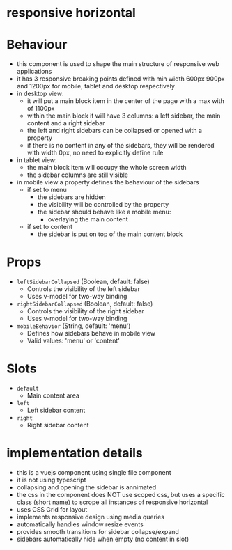 # responsive horizontal

# Behaviour
* this component is used to shape the main structure of responsive web applications
* it has 3 responsive breaking points defined with min width 600px 900px and 1200px for mobile, tablet and desktop respectively
* in desktop view: 
  * it will put a main block item in the center of the page with a max with of 1100px
  * within the main block it will have 3 columns: a left sidebar, the main content and a right sidebar  
  * the left and right sidebars can be collapsed or opened with a property 
  * if there is no content in any of the sidebars, they will be rendered with width 0px, no need to explicitly define rule
* in tablet view: 
  * the main block item will occupy the whole screen width
  * the sidebar columns are still visible
* in mobile view a property defines the behaviour of the sidebars
  * if set to menu
    * the sidebars are hidden
    * the visibility will be controlled by the property
    * the sidebar should behave like a mobile menu:
      * overlaying the main content
  * if set to content
    * the sidebar is put on top of the main content block

# Props
* `leftSidebarCollapsed` (Boolean, default: false)
  * Controls the visibility of the left sidebar
  * Uses v-model for two-way binding
* `rightSidebarCollapsed` (Boolean, default: false)
  * Controls the visibility of the right sidebar
  * Uses v-model for two-way binding
* `mobileBehavior` (String, default: 'menu')
  * Defines how sidebars behave in mobile view
  * Valid values: 'menu' or 'content'

# Slots
* `default`
  * Main content area
* `left`
  * Left sidebar content
* `right`
  * Right sidebar content

# implementation details
* this is a vuejs component using single file component <script setup></script> <template></template> <style></style>
* it is not using typescript
* collapsing and opening the sidebar is annimated
* the css in the component does NOT use scoped css, but uses a specific class (short name) to scrope all instances of responsive horizontal
* uses CSS Grid for layout
* implements responsive design using media queries
* automatically handles window resize events
* provides smooth transitions for sidebar collapse/expand
* sidebars automatically hide when empty (no content in slot)
